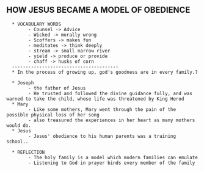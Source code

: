 ## HOW JESUS BECAME A MODEL OF OBEDIENCE
      * VOCABULARY WORDS
            - Counsel -> Advice
            - Wicked -> morally wrong
            - Scoffers -> makes fun
            - meditates -> think deeply
            - stream -> small narrow river
            - yield -> produce or provide
            - chaff -> husks of corn
      ---------------------------------------
      * In the process of growing up, god's goodness are in every family.?
      
      * Joseph
            - the father of Jesus
            - He trusted and followed the divine guidance fully, and was warned to take the child, whose life was threatened by King Herod
      * Mary
            - Like some mothers, Mary went through the pain of the possible physical loss of her song
            - also treasured the experiences in her heart as many mothers would do.
      * Jesus
            - Jesus' obedience to his human parents was a training school.. 
      
      * REFLECTION 
            - The holy family is a model which modern families can emulate
            - Listening to God in prayer binds every member of the family
